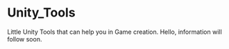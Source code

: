 # Unity_Tools
Little Unity Tools that can help you in Game creation.
Hello, information will follow soon.
